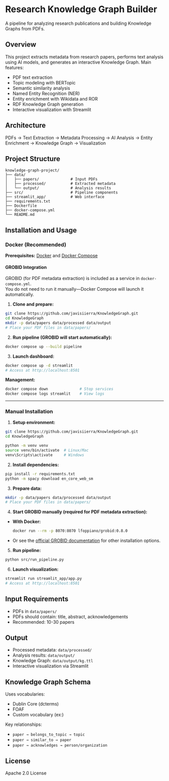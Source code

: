 # Research Knowledge Graph Builder

A pipeline for analyzing research publications and building Knowledge Graphs from PDFs.

## Overview

This project extracts metadata from research papers, performs text analysis using AI models, and generates an interactive Knowledge Graph. Main features:

* PDF text extraction
* Topic modeling with BERTopic
* Semantic similarity analysis
* Named Entity Recognition (NER)
* Entity enrichment with Wikidata and ROR
* RDF Knowledge Graph generation
* Interactive visualization with Streamlit

## Architecture

PDFs → Text Extraction → Metadata Processing → AI Analysis → Entity Enrichment → Knowledge Graph → Visualization

## Project Structure

```
knowledge-graph-project/
├── data/
│   ├── papers/              # Input PDFs
│   ├── processed/           # Extracted metadata
│   └── output/              # Analysis results
├── src/                     # Pipeline components
├── streamlit_app/           # Web interface
├── requirements.txt
├── Dockerfile
├── docker-compose.yml
└── README.md
```

## Installation and Usage

### Docker (Recommended)

**Prerequisites:** [Docker](https://docs.docker.com/get-docker/) and [Docker Compose](https://docs.docker.com/compose/install/)

#### GROBID Integration

GROBID (for PDF metadata extraction) is included as a service in `docker-compose.yml`.  
You do not need to run it manually—Docker Compose will launch it automatically.

1. **Clone and prepare:**
```bash
git clone https://github.com/javisiierra/KnowledgeGraph.git
cd KnowledgeGraph
mkdir -p data/papers data/processed data/output
# Place your PDF files in data/papers/
```

2. **Run pipeline (GROBID will start automatically):**
```bash
docker compose up --build pipeline
```

3. **Launch dashboard:**
```bash
docker compose up -d streamlit
# Access at http://localhost:8501
```

**Management:**
```bash
docker compose down              # Stop services
docker compose logs streamlit    # View logs
```

---

### Manual Installation

1. **Setup environment:**
```bash
git clone https://github.com/javisiierra/KnowledgeGraph.git
cd KnowledgeGraph

python -m venv venv
source venv/bin/activate  # Linux/Mac
venv\Scripts\activate     # Windows
```

2. **Install dependencies:**
```bash
pip install -r requirements.txt
python -m spacy download en_core_web_sm
```

3. **Prepare data:**
```bash
mkdir -p data/papers data/processed data/output
# Place your PDF files in data/papers/
```

4. **Start GROBID manually (required for PDF metadata extraction):**

- **With Docker:**
    ```bash
    docker run --rm -p 8070:8070 lfoppiano/grobid:0.8.0
    ```
- Or see the [official GROBID documentation](https://github.com/kermitt2/grobid) for other installation options.

5. **Run pipeline:**
```bash
python src/run_pipeline.py
```

6. **Launch visualization:**
```bash
streamlit run streamlit_app/app.py
# Access at http://localhost:8501
```

## Input Requirements

* PDFs in `data/papers/`
* PDFs should contain: title, abstract, acknowledgements
* Recommended: 10-30 papers

## Output

* Processed metadata: `data/processed/`
* Analysis results: `data/output/`
* Knowledge Graph: `data/output/kg.ttl`
* Interactive visualization via Streamlit

## Knowledge Graph Schema

Uses vocabularies:
* Dublin Core (dcterms)
* FOAF
* Custom vocabulary (ex:)

Key relationships:
* `paper → belongs_to_topic → topic`
* `paper → similar_to → paper`  
* `paper → acknowledges → person/organization`

## License

Apache 2.0 License
